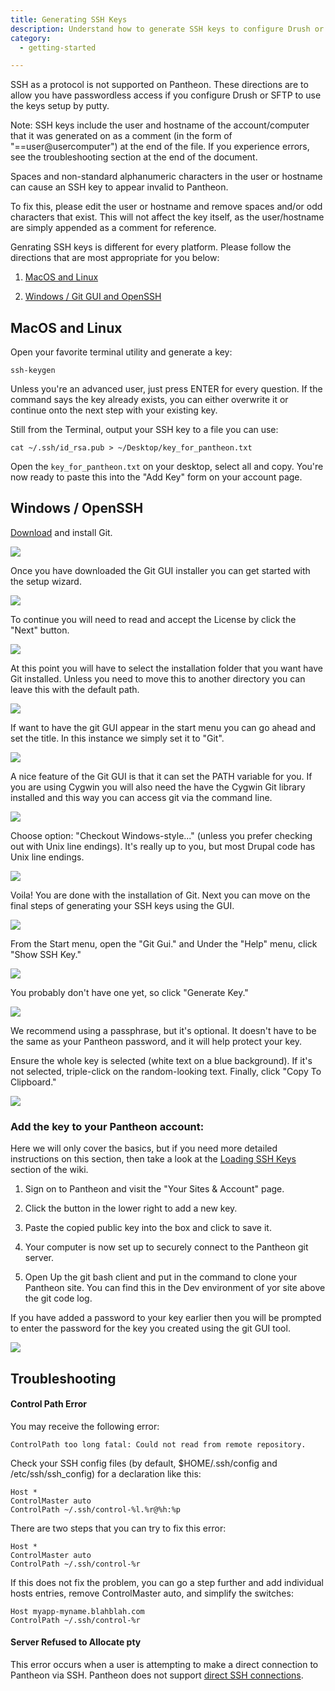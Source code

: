 ```yaml
---
title: Generating SSH Keys
description: Understand how to generate SSH keys to configure Drush or SFTP.
category:
  - getting-started

---
```


SSH as a protocol is not supported on Pantheon. <!--You can not connect via SSH using Putty.--> These directions are to allow you have passwordless access if you configure Drush or SFTP to use the keys setup by putty.

Note: SSH keys include the user and hostname of the account/computer that it was generated on as a comment (in the form of "==user@usercomputer") at the end of the file. If you experience errors, see the troubleshooting section at the end of the document.

Spaces and non-standard alphanumeric characters in the user or hostname can cause an SSH key to appear invalid to Pantheon.

To fix this, please edit the user or hostname and remove spaces and/or odd characters that exist. This will not affect the key itself, as the user/hostname are simply appended as a comment for reference.

Genrating SSH keys is different for every platform. Please follow the directions that are most appropriate for you below:

1. [MacOS and Linux](/docs/articles/users/generating-ssh-keys#macos-and-linux)

2. [Windows / Git GUI and OpenSSH](/docs/articles/users/generating-ssh-keys#windows-/-openssh)

<!--<li>
	<p><a href="/articles/users/generating-ssh-keys#generating-ssh-keys#generating-keys-on-windows-and-putty">Windows / PuTTY</a></p>
	</li>-->
## MacOS and Linux

Open your favorite terminal utility and generate a key:

    ssh-keygen

Unless you're an advanced user, just press ENTER for every question. If the command says the key already exists, you can either overwrite it or continue onto the next step with your existing key.

Still from the Terminal, output your SSH key to a file you can use:

    cat ~/.ssh/id_rsa.pub > ~/Desktop/key_for_pantheon.txt

Open the `key_for_pantheon.txt` on your desktop, select all and copy. You're now ready to paste this into the "Add Key" form on your account page.

## Windows / OpenSSH

[Download](http://git-scm.com/downloads) and install Git.

![](https://www.getpantheon.com/sites/default/files/docs/desk_images/46904)

Once you have downloaded the Git GUI installer you can get started with the setup wizard.

![](https://www.getpantheon.com/sites/default/files/docs/desk_images/46905)

To continue you will need to read and accept the License by click the "Next" button.

![](https://www.getpantheon.com/sites/default/files/docs/desk_images/46906)

At this point you will have to select the installation folder that you want have Git installed. Unless you need to move this to another directory you can leave this with the default path.

![](https://www.getpantheon.com/sites/default/files/docs/desk_images/46907)

If want to have the git GUI appear in the start menu you can go ahead and set the title. In this instance we simply set it to "Git".

![](https://www.getpantheon.com/sites/default/files/docs/desk_images/46908)

A nice feature of the Git GUI is that it can set the PATH variable for you. If you are using Cygwin you will also need the have the Cygwin Git library installed and this way you can access git via the command line.

![](https://www.getpantheon.com/sites/default/files/docs/desk_images/46909)

Choose option: "Checkout Windows-style..." (unless you prefer checking out with Unix line endings). It's really up to you, but most Drupal code has Unix line endings.

![](https://www.getpantheon.com/sites/default/files/docs/desk_images/46910)

Voila! You are done with the installation of Git. Next you can move on the final steps of generating your SSH keys using the GUI.

![](https://www.getpantheon.com/sites/default/files/docs/desk_images/46911)

From the Start menu, open the "Git Gui." and Under the "Help" menu, click "Show SSH Key." 

![](https://www.getpantheon.com/sites/default/files/docs/desk_images/46912)

You probably don't have one yet, so click "Generate Key." 

![](https://www.getpantheon.com/sites/default/files/docs/desk_images/46915)

We recommend using a passphrase, but it's optional. It doesn't have to be the same as your Pantheon password, and it will help protect your key.

Ensure the whole key is selected (white text on a blue background). If it's not selected, triple-click on the random-looking text. Finally, click "Copy To Clipboard."

![](https://www.getpantheon.com/sites/default/files/docs/desk_images/46914)

### Add the key to your Pantheon account:

Here we will only cover the basics, but if you need more detailed instructions on this section, then take a look at the [Loading SSH Keys](/docs/articles/users/loading-ssh-keys) section of the wiki.

1. Sign on to Pantheon and visit the "Your Sites & Account" page.

2. Click the button in the lower right to add a new key.

3. Paste the copied public key into the box and click to save it.

4. Your computer is now set up to securely connect to the Pantheon git server.

5. Open Up the git bash client and put in the command to clone your Pantheon site. You can find this in the Dev environment of yor site above the git code log.

If you have added a password to your key earlier then you will be prompted to enter the password for the key you created using the git GUI tool.

![](https://www.getpantheon.com/sites/default/files/docs/desk_images/46916)


<!--<h3 id="generating-keys-on-windows-and-putty">Windows / PuTTY</h3>


<h4 id="download-and-install-putty"><a class="external-link" href="http://www.chiark.greenend.org.uk/~sgtatham/putty/download.html" rel="nofollow" target="_blank">Download</a> and install PuTTY</h4>


<ul>
	<li>
	<p>All installation defaults are okay.</p>
	</li>
</ul>


<h4 id="generate-an-SSH-key">Generate an SSH key</h4>


<p>If you already have a key (a <tt>.ppk</tt> file), right-click on it, select &quot;Edit&quot; and skip to the &quot;Add the key to your Pantheon account&quot; step.</p>


<ol>
	<li>
	<p>Open PuTTYgen (&quot;PuTTY Key Generator&quot;). It&#39;s usually available from the &quot;PuTTY&quot; folder in &quot;All Programs.&quot;</p>
	</li>
	<li>
	<p>If it immediately shows a progress bar, it&#39;s generating a new key. Otherwise, click &quot;Generate.&quot;</p>
	</li>
	<li>
	<p>Follow the instructions to move your mouse around the box until PuTTY finishes generating the key.</p>
	</li>
	<li>
	<p>Fill in the &quot;Key comment&quot; with something memorable, like your email address.</p>
	</li>
	<li>
	<p>We recommend using a passphrase, but it&#39;s optional. It doesn&#39;t have to be the same as your Pantheon password, and it will help protect your key.</p>
	</li>
	<li>
	<p>Click &quot;Save private key&quot; and save it as &quot;id_rsa.ppk&quot; to a place for safekeeping (probably not your desktop) that you can find later.</p>
	</li>
	<li>
	<p>Copy the text from the &quot;Public key for pasting into OpenSSH authorized_keys file&quot; box.</p>
	</li>
	<li>
	<p>You may want to keep the window open for now in case you lose the key copied to your clipboard.</p>
	</li>
</ol>


<h4 id="add-the-key-to-your-pantheon-account">Add the key to your Pantheon account:</h4>


<ol>
	<li>
	<p>Sign on to Pantheon and visit the &quot;Your Sites &amp; Account&quot; page.</p>
	</li>
	<li>
	<p>Click the button in the lower right to add a new key.</p>
	</li>
	<li>
	<p>Paste the copied public key into the box and click to save it.</p>
	</li>
</ol>


<h4 id="configure-putty">Configure PuTTY:</h4>


<ol>
	<li>
	<p>Open PuTTY from the Start menu.</p>
	</li>
	<li>
	<p>Navigate to &quot;Connection &gt; SSH &gt; Auth&quot; in the &quot;Category&quot; box.</p>
	</li>
	<li>
	<p>Under &quot;Private key file for authentication:&quot;, click &quot;Browse...&quot; and select the private key (the <tt>.ppk</tt> file) you saved before.</p>
	</li>
	<li>
	<p>Navigate to &quot;Session&quot; in the &quot;Category&quot; box.</p>
	</li>
	<li>
	<p>Put &quot;code.getpantheon.com&quot; in the hostname box.</p>
	</li>
	<li>
	<p>Under &quot;Load, save, or delete a stored session,&quot; single-click &quot;Default Settings&quot; then the &quot;Save&quot; button.</p>
	</li>
	<li>
	<p>At the bottom of the dialog, click &quot;Open.&quot;</p>
	</li>
	<li>
	<p>When asked about trusting the server, click &quot;Yes.&quot;</p>
	</li>
	<li>
	<p>When you see &quot;login as:&quot; in the command prompt it opens, close that window. The trust information is already saved; you don&#39;t actually have to log in.</p>
	</li>
</ol>


<h4 id="download-and-install-git"><a class="external-link" href="http://code.google.com/p/msysgit/" rel="nofollow" target="_blank">Download</a> and install Git.</h4>


<ol>
	<li>
	<p>Choose option: &quot;Run Git from the Windows Command Prompt&quot;</p>
	</li>
	<li>
	<p>Choose option: &quot;Use Tortoise(PLink).&quot;</p>


	<ul>
		<li>
		<p>If you don&#39;t see this option, re-do the &quot;Add Pantheon git to your trusted server list&quot; section and be sure to follow the step where you click &quot;Save.&quot; Then, start the Git installation over.</p>
		</li>
	</ul>
	</li>
	<li>
	<p>Choose option: &quot;Checkout Windows-style...&quot; (unless you prefer checking out with Unix line endings). It&#39;s really up to you, but most Drupal code has Unix line endings.</p>
	</li>
</ol>


<p>Your computer is now set up to securely connect to the Pantheon git server.</p>-->
## Troubleshooting

#### Control Path Error

You may receive the following error:

    ControlPath too long fatal: Could not read from remote repository.

Check your SSH config files (by default, $HOME/.ssh/config and /etc/ssh/ssh\_config) for a declaration like this:

    Host *
    ControlMaster auto
    ControlPath ~/.ssh/control-%l.%r@%h:%p


There are two steps that you can try to fix this error:

    Host *
    ControlMaster auto
    ControlPath ~/.ssh/control-%r

If this does not fix the problem, you can go a step further and add individual hosts entries, remove ControlMaster auto, and simplify the switches:

    Host myapp-myname.blahblah.com
    ControlPath ~/.ssh/control-%r

#### Server Refused to Allocate pty

This error occurs when a user is attempting to make a direct connection to Pantheon via SSH. Pantheon does not support [direct SSH connections](/docs/articles/users/generating-ssh-keys).
